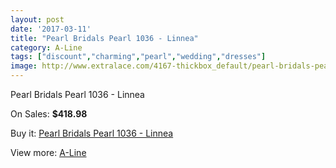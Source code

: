 ```yaml
---
layout: post
date: '2017-03-11'
title: "Pearl Bridals Pearl 1036 - Linnea"
category: A-Line
tags: ["discount","charming","pearl","wedding","dresses"]
image: http://www.extralace.com/4167-thickbox_default/pearl-bridals-pearl-1036-linnea.jpg
---
```

Pearl Bridals Pearl 1036 - Linnea

On Sales: **$418.98**
<a href="https://www.extralace.com/a-line/1970-pearl-bridals-pearl-1036-linnea.html"><amp-img layout="responsive" width="600" height="600" src="//www.extralace.com/4167-thickbox_default/pearl-bridals-pearl-1036-linnea.jpg" alt="Pearl Bridals Pearl 1036 - Linnea 0" /></a>
<a href="https://www.extralace.com/a-line/1970-pearl-bridals-pearl-1036-linnea.html"><amp-img layout="responsive" width="600" height="600" src="//www.extralace.com/4170-thickbox_default/pearl-bridals-pearl-1036-linnea.jpg" alt="Pearl Bridals Pearl 1036 - Linnea 1" /></a>
<a href="https://www.extralace.com/a-line/1970-pearl-bridals-pearl-1036-linnea.html"><amp-img layout="responsive" width="600" height="600" src="//www.extralace.com/4169-thickbox_default/pearl-bridals-pearl-1036-linnea.jpg" alt="Pearl Bridals Pearl 1036 - Linnea 2" /></a>

Buy it: [Pearl Bridals Pearl 1036 - Linnea](https://www.extralace.com/a-line/1970-pearl-bridals-pearl-1036-linnea.html "Pearl Bridals Pearl 1036 - Linnea")

View more: [A-Line](https://www.extralace.com/2-a-line "A-Line")